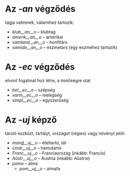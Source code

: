 # Az *-an* végződés

tagja valminek, valamihez tartozik:

- *klub__an__o*    – klubtag
- *amerik__an__o*  – amerikai 
- *samland__an__o* – honfitárs
- *samide__an__o*  – eszmetárs (egy eszméhez tartozik)
 

# Az *-ec* végződés

elvont fogalmat hoz létre, a minőségre utal

- *bel__ec__o*   – szépség
- *varm__ec__o*  – melegség
- *simpl__ec__o* – egyszerűség
 

# Az *-uj* képző

tároló eszközt, tartályt, országot (régies) vagy növényt jelöl:

- *manĝ__uj__o*  – ételtartó, tál
- *cindr__uj__o* – hamutartó
- *Franc__uj__o* – Franciaország (inkább: Francio)
- *Aŭstr__uj__o* – Austria (inkább: Aŭstrio)
- *pomo*   – alma
	- *pom__uj__o*   – almafa
